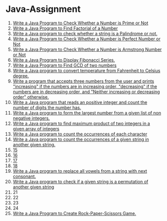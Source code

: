# Java-Assignment

1. [Write a Java Program to Check Whether a Number is Prime or Not](https://github.com/Shubham-Choudhury/Java-Assignment/blob/main/Program%201.java)
2. [Write a Java Program to Find Factorial of a Number](https://github.com/Shubham-Choudhury/Java-Assignment/blob/main/Program%202.java)
3. [Write a Java program to check whether a string is a Palindrome or not.](https://github.com/Shubham-Choudhury/Java-Assignment/blob/main/Program%203.java)
4. [Write a Java Program to Check Whether a Number is Perfect Number or Not](https://github.com/Shubham-Choudhury/Java-Assignment/blob/main/Program%204.java)
5. [Write a Java Program to Check Whether a Number is Armstrong Number or Not](https://github.com/Shubham-Choudhury/Java-Assignment/blob/main/Program%205.java)
6. [Write a Java Program to Display Fibonacci Series.](https://github.com/Shubham-Choudhury/Java-Assignment/blob/main/Program%206.java)
7. [Write a Java Program to Find GCD of two numbers](https://github.com/Shubham-Choudhury/Java-Assignment/blob/main/Program%207.java)
8. [Write a Java program to convert temperature from Fahrenheit to Celsius degree.](https://github.com/Shubham-Choudhury/Java-Assignment/blob/main/Program%208.java)
9. [Write a program that accepts three numbers from the user and prints "increasing" if the numbers are in increasing order, "decreasing" if the numbers are in decreasing order, and "Neither increasing or decreasing order" otherwise.](https://github.com/Shubham-Choudhury/Java-Assignment/blob/main/Program%209.java)
10. [Write a Java program that reads an positive integer and count the number of digits the number has.](https://github.com/Shubham-Choudhury/Java-Assignment/blob/main/Program%2010.java)
11. [Write a Java program to form the largest number from a given list of non negative integers.](https://github.com/Shubham-Choudhury/Java-Assignment/blob/main/Program%2011.java)
12. [Write a Java program to find maximum product of two integers in a given array of integers](https://github.com/Shubham-Choudhury/Java-Assignment/blob/main/Program%2012.java)
13. [Write a Java program to count the occurrences of each character](https://github.com/Shubham-Choudhury/Java-Assignment/blob/main/Program%2013.java)
14. [Write a Java program to count the occurrences of a given string in another given string.](https://github.com/Shubham-Choudhury/Java-Assignment/blob/main/Program%2014.java)
15. [15](https://github.com/Shubham-Choudhury/Java-Assignment/blob/main/Program%2015.java)
16. [16](https://github.com/Shubham-Choudhury/Java-Assignment/blob/main/Program%2016.java)
17. [17](https://github.com/Shubham-Choudhury/Java-Assignment/blob/main/Program%2017.java)
18. [18](https://github.com/Shubham-Choudhury/Java-Assignment/blob/main/Program%2018.java)
19. [Write a Java program to replace all vowels from a string with next consonant.](https://github.com/Shubham-Choudhury/Java-Assignment/blob/main/Program%2019.java)
20. [Write a Java program to check if a given string is a permutation of another given string](https://github.com/Shubham-Choudhury/Java-Assignment/blob/main/Program%2020.java)
21. 21
22. 22
23. 23
24. 24
25. [Write a Java Program to Create Rock-Paper-Scissors Game.](https://github.com/Shubham-Choudhury/Java-Assignment/blob/main/Program%2025.java)

